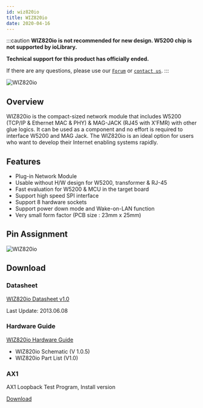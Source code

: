 ```yaml
---
id: wiz820io
title: WIZ820io
date: 2020-04-16
---
```


:::caution
**WIZ820io is not recommended for new design. W5200 chip is not supported by ioLibrary.**

**Technical support for this product has officially ended.**

If there are any questions, please use our [`Forum`](https://forum.wiznet.io) or [`contact us`](https://www.wiznet.io/inqueries/).
:::

![WIZ820io](/img/products/wiz820io/wiz820io_web_1.jpg)

## Overview

WIZ820io is the compact-sized network module that includes W5200 (TCP/IP & Ethernet MAC & PHY) & MAG-JACK (RJ45 with X’FMR) with other glue logics. It can be used as a component and no effort is required to interface W5200 and MAG Jack. The WIZ820io is an ideal option for users who want to develop their Internet enabling systems rapidly.

## Features

- Plug-in Network Module
- Usable without H/W design for W5200, transformer & RJ-45
- Fast evaluation for W5200 & MCU in the target board
- Support high speed SPI interface
- Support 8 hardware sockets
- Support power down mode and Wake-on-LAN function
- Very small form factor (PCB size : 23mm x 25mm)

## Pin Assignment

![WIZ820io](/img/products/wiz820io/pin_assign-1.jpg)

## Download

### Datasheet

<a href="/img/products/wiz820io/WIZ820io_User_Manual_V1.0.pdf" target="_blank">WIZ820io Datasheet v1.0</a>

Last Update: 2013.06.08

### Hardware Guide

<a href="/img/products/wiz820io/WIZ820io_hardware.zip" target="_blank">WIZ820io Hardware Guide</a>

- WIZ820io Schematic (V 1.0.5)
- WIZ820io Part List (V1.0)

### AX1

AX1 Loopback Test Program, Install version

<a href="/img/products/wiz820io/AX1.zip" target="_blank">Download</a>